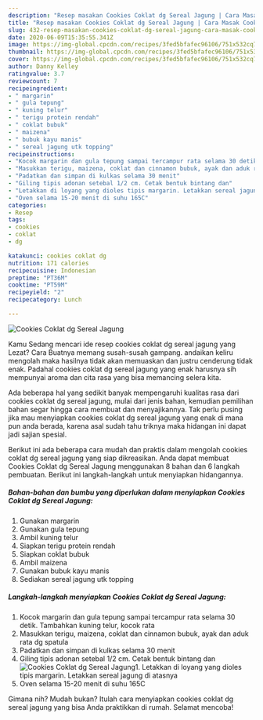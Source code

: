 ```yaml
---
description: "Resep masakan Cookies Coklat dg Sereal Jagung | Cara Masak Cookies Coklat dg Sereal Jagung Yang Lezat"
title: "Resep masakan Cookies Coklat dg Sereal Jagung | Cara Masak Cookies Coklat dg Sereal Jagung Yang Lezat"
slug: 432-resep-masakan-cookies-coklat-dg-sereal-jagung-cara-masak-cookies-coklat-dg-sereal-jagung-yang-lezat
date: 2020-06-09T15:35:55.341Z
image: https://img-global.cpcdn.com/recipes/3fed5bfafec96106/751x532cq70/cookies-coklat-dg-sereal-jagung-foto-resep-utama.jpg
thumbnail: https://img-global.cpcdn.com/recipes/3fed5bfafec96106/751x532cq70/cookies-coklat-dg-sereal-jagung-foto-resep-utama.jpg
cover: https://img-global.cpcdn.com/recipes/3fed5bfafec96106/751x532cq70/cookies-coklat-dg-sereal-jagung-foto-resep-utama.jpg
author: Danny Kelley
ratingvalue: 3.7
reviewcount: 7
recipeingredient:
- " margarin"
- " gula tepung"
- " kuning telur"
- " terigu protein rendah"
- " coklat bubuk"
- " maizena"
- " bubuk kayu manis"
- " sereal jagung utk topping"
recipeinstructions:
- "Kocok margarin dan gula tepung sampai tercampur rata selama 30 detik. Tambahkan kuning telur, kocok rata"
- "Masukkan terigu, maizena, coklat dan cinnamon bubuk, ayak dan aduk rata dg spatula"
- "Padatkan dan simpan di kulkas selama 30 menit"
- "Giling tipis adonan setebal 1/2 cm. Cetak bentuk bintang dan"
- "Letakkan di loyang yang dioles tipis margarin. Letakkan sereal jagung di atasnya"
- "Oven selama 15-20 menit di suhu 165C"
categories:
- Resep
tags:
- cookies
- coklat
- dg

katakunci: cookies coklat dg 
nutrition: 171 calories
recipecuisine: Indonesian
preptime: "PT36M"
cooktime: "PT59M"
recipeyield: "2"
recipecategory: Lunch

---
```



![Cookies Coklat dg Sereal Jagung](https://img-global.cpcdn.com/recipes/3fed5bfafec96106/751x532cq70/cookies-coklat-dg-sereal-jagung-foto-resep-utama.jpg)

Kamu Sedang mencari ide resep cookies coklat dg sereal jagung yang Lezat? Cara Buatnya memang susah-susah gampang. andaikan keliru mengolah maka hasilnya tidak akan memuaskan dan justru cenderung tidak enak. Padahal cookies coklat dg sereal jagung yang enak harusnya sih mempunyai aroma dan cita rasa yang bisa memancing selera kita.



Ada beberapa hal yang sedikit banyak mempengaruhi kualitas rasa dari cookies coklat dg sereal jagung, mulai dari jenis bahan, kemudian pemilihan bahan segar hingga cara membuat dan menyajikannya. Tak perlu pusing jika mau menyiapkan cookies coklat dg sereal jagung yang enak di mana pun anda berada, karena asal sudah tahu triknya maka hidangan ini dapat jadi sajian spesial.


Berikut ini ada beberapa cara mudah dan praktis dalam mengolah cookies coklat dg sereal jagung yang siap dikreasikan. Anda dapat membuat Cookies Coklat dg Sereal Jagung menggunakan 8 bahan dan 6 langkah pembuatan. Berikut ini langkah-langkah untuk menyiapkan hidangannya.

<!--inarticleads1-->

##### Bahan-bahan dan bumbu yang diperlukan dalam menyiapkan Cookies Coklat dg Sereal Jagung:

1. Gunakan  margarin
1. Gunakan  gula tepung
1. Ambil  kuning telur
1. Siapkan  terigu protein rendah
1. Siapkan  coklat bubuk
1. Ambil  maizena
1. Gunakan  bubuk kayu manis
1. Sediakan  sereal jagung utk topping




<!--inarticleads2-->

##### Langkah-langkah menyiapkan Cookies Coklat dg Sereal Jagung:

1. Kocok margarin dan gula tepung sampai tercampur rata selama 30 detik. Tambahkan kuning telur, kocok rata
1. Masukkan terigu, maizena, coklat dan cinnamon bubuk, ayak dan aduk rata dg spatula
1. Padatkan dan simpan di kulkas selama 30 menit
1. Giling tipis adonan setebal 1/2 cm. Cetak bentuk bintang dan
<img src="//assets-global.cpcdn.com/assets/icons/button_play-2c75c40dde080a61004c1f40b05d8f140eaff45d7e9e6481dc71c63d2e7c4909.png" alt="Cookies Coklat dg Sereal Jagung">1. Letakkan di loyang yang dioles tipis margarin. Letakkan sereal jagung di atasnya
1. Oven selama 15-20 menit di suhu 165C




Gimana nih? Mudah bukan? Itulah cara menyiapkan cookies coklat dg sereal jagung yang bisa Anda praktikkan di rumah. Selamat mencoba!
